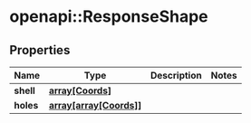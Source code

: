 # openapi::ResponseShape

## Properties
Name | Type | Description | Notes
------------ | ------------- | ------------- | -------------
**shell** | [**array[Coords]**](Coords.md) |  | 
**holes** | [**array[array[Coords]]**](array.md) |  | 


